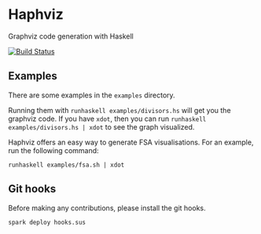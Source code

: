 # Haphviz
Graphviz code generation with Haskell

[![Build Status](https://travis-ci.org/NorfairKing/haphviz.svg?branch=master)](https://travis-ci.org/NorfairKing/haphviz)

## Examples

There are some examples in the `examples` directory.

Running them with `runhaskell examples/divisors.hs` will get you the graphviz code.
If you have `xdot`, then you can run `runhaskell examples/divisors.hs | xdot` to see the graph visualized.

Haphviz offers an easy way to generate FSA visualisations.
For an example, run the following command:

```
runhaskell examples/fsa.sh | xdot
```

## Git hooks

Before making any contributions, please install the git hooks.
```
spark deploy hooks.sus
```
